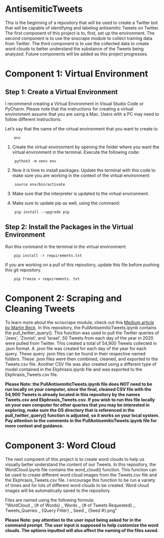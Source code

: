 # AntisemiticTweets
This is the beginning of a repository that will be used to create a Twitter bot that will be capable of identifying and labeling antisemitic Tweets on Twitter. The first component of this project is to, first, set up the environment. The second component is to use the snscrape module to collect training data from Twitter. The third component is to use the collected data to create word clouds to better understand the substance of the Tweets being analyzed. Future components will be added as this project progresses.

# Component 1: Virtual Environment
## Step 1: Create a Virtual Environment
I recommend creating a Virtual Environment in Visual Studio Code or PyCharm. Please note that the instructions for creating a virtual environment assume that you are using a Mac. Users with a PC may need to follow different instructions.

Let’s say that the name of the virtual environment that you want to create is:
		
		env

1. Create the virtual environment by opening the folder where you want the virtual environment in the terminal. 
   Execute the following code:
		
		python3 -m venv env

2. Now it is time to install packages.
   Update the terminal with this code to make sure you are working in the context of the virtual environment:
		
		source env/bin/activate

3. Make sure that the interpreter is updated to the virtual environment.
   
4. Make sure to update pip as well, using the command:
		
		pip install --upgrade pip


## Step 2: Install the Packages in the Virtual Environment
Run this command in the terminal in the virtual environment:
		
		pip install -r requirements.txt

If you are working on a pull of this repository, update this file before pushing this git repository.
		
		pip freeze > requirements. txt

# Component 2: Scraping and Cleaning Tweets
To learn more about the scnscrape module, check out this [Medium article by Martin Beck](https://medium.com/better-programming/how-to-scrape-tweets-with-snscrape-90124ed006af). In this repository, the PullAntisemiticTweets.ipynb contains the pull_twitter_query(). This function was used to pull the Twitter queries of 'Jews', 'Zionist', and 'Israel'. 50 Tweets from each day of the year in 2020 were pulled from Twitter. This created a total of 54,900 Tweets collected in .json format. A .json file was created for each day of the year for each query. These query .json files can be found in their respective named folders. These .json files were then combined, cleaned, and exported to the Tweets.csv file. Another CSV file was also created using a different type of model contained in the Ekphrasis.ipynb file and was exported to the Ekphrasis_Tweets.csv file.

**Please Note: the PullAntisemiticTweets.ipynb file does _NOT_ need to be run locally on your computer, since the final, cleaned CSV file with the 54,900 Tweets is already located in this repository by the names Tweets.csv and Ekphrasis_Tweets.csv. If you wish to run this file locally on your own computer for other queries that you may be interested in exploring, make sure the OS directory that is referenced in the pull_twitter_query() function is adjusted, so it works on your local system. Pay attention to the comments in the PullAntisemiticTweets.ipynb file for more context and guidance.**

# Component 3: Word Cloud
The next compoent of this project is to create word clouds to help us visually better understand the content of our Tweets. In this repository, the WordCloud.ipynb file contains the word_cloud() function. This function can be used to create different word cloud images from the Tweets.csv file and the Ekphrasis_Tweets.csv file. I encourage this function to be run a variety of times and for lots of different word clouds to be created. Word cloud images will be automatically saved to the repository. 

Files are named using the following formula: <br>
"WordCloud _ {# of Words} _ Words _ {# of Tweets Requested} _ Tweets_Queries _ {Query Filter} _ Seed _ {Seed #}.png"

**Please Note: pay attention to the user input being asked for in the command prompt. The user input is supposed to help customize the word clouds. The options inputted will also affect the naming of the files saved.**


